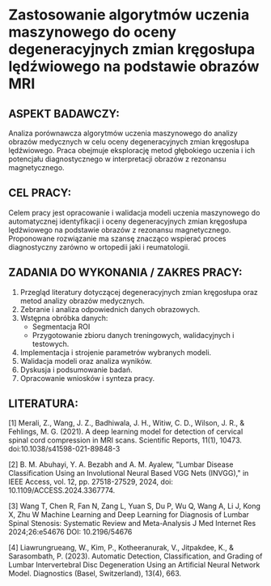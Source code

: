 # Zastosowanie algorytmów uczenia maszynowego do oceny degeneracyjnych zmian kręgosłupa lędźwiowego na podstawie obrazów MRI

## ASPEKT BADAWCZY:
Analiza porównawcza algorytmów uczenia maszynowego do analizy obrazów medycznych w celu oceny degeneracyjnych zmian kręgosłupa lędźwiowego. Praca obejmuje eksplorację metod głębokiego uczenia i ich potencjału diagnostycznego w interpretacji obrazów z rezonansu magnetycznego.

## CEL PRACY:
Celem pracy jest opracowanie i walidacja modeli uczenia maszynowego do automatycznej identyfikacji i oceny degeneracyjnych zmian kręgosłupa lędźwiowego na podstawie obrazów z rezonansu magnetycznego. Proponowane rozwiązanie ma szansę znacząco wspierać proces diagnostyczny zarówno w ortopedii jaki i reumatologii.

## ZADANIA DO WYKONANIA / ZAKRES PRACY:
1. Przegląd literatury dotyczącej degeneracyjnych zmian kręgosłupa oraz metod analizy obrazów medycznych.
2. Zebranie i analiza odpowiednich danych obrazowych.
3. Wstępna obróbka danych:
    - Segmentacja ROI
    - Przygotowanie zbioru danych treningowych, walidacyjnych i testowych.
4. Implementacja i strojenie parametrów wybranych modeli.
5. Walidacja modeli oraz analiza wyników.
6. Dyskusja i podsumowanie badań.
7. Opracowanie wniosków i synteza pracy.

## LITERATURA:
[1] Merali, Z., Wang, J. Z., Badhiwala, J. H., Witiw, C. D., Wilson, J. R., & Fehlings, M. G. (2021). A deep learning model for detection of cervical spinal cord compression in MRI scans. Scientific Reports, 11(1), 10473. doi:10.1038/s41598-021-89848-3

[2] B. M. Abuhayi, Y. A. Bezabh and A. M. Ayalew, "Lumbar Disease Classification Using an Involutional Neural Based VGG Nets (INVGG)," in IEEE Access, vol. 12, pp. 27518-27529, 2024, doi: 10.1109/ACCESS.2024.3367774.

[3] Wang T, Chen R, Fan N, Zang L, Yuan S, Du P, Wu Q, Wang A, Li J, Kong X, Zhu W Machine Learning and Deep Learning for Diagnosis of Lumbar Spinal Stenosis: Systematic Review and Meta-Analysis J Med Internet Res 2024;26:e54676 DOI: 10.2196/54676

[4] Liawrungrueang, W., Kim, P., Kotheeranurak, V., Jitpakdee, K., & Sarasombath, P. (2023). Automatic Detection, Classification, and Grading of Lumbar Intervertebral Disc Degeneration Using an Artificial Neural Network Model. Diagnostics (Basel, Switzerland), 13(4), 663.